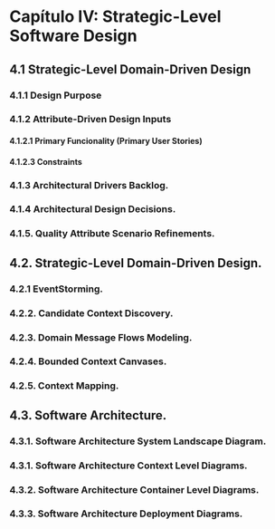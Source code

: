 # Capítulo IV:  Strategic-Level Software Design

## 4.1 Strategic-Level Domain-Driven Design

### 4.1.1 Design Purpose

### 4.1.2 Attribute-Driven Design Inputs

#### 4.1.2.1 Primary Funcionality (Primary User Stories)

#### 4.1.2.3 Constraints

### 4.1.3 Architectural Drivers Backlog.

### 4.1.4 Architectural Design Decisions.

### 4.1.5. Quality Attribute Scenario Refinements.

## 4.2. Strategic-Level Domain-Driven Design.

### 4.2.1 EventStorming.

### 4.2.2. Candidate Context Discovery.

### 4.2.3. Domain Message Flows Modeling.

### 4.2.4. Bounded Context Canvases.

### 4.2.5. Context Mapping.

## 4.3. Software Architecture.

### 4.3.1. Software Architecture System Landscape Diagram.

### 4.3.1. Software Architecture Context Level Diagrams.

### 4.3.2. Software Architecture Container Level Diagrams.

### 4.3.3. Software Architecture Deployment Diagrams.
 








